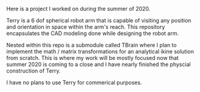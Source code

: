Here is a project I worked on during the summer of 2020.

Terry is a 6 dof spherical robot arm that is capable of visiting any position and orientation in space within the arm's reach.  This repository encapsulates the CAD modeling done while designing the robot arm.

Nested within this repo is a submodule called TBrain where I plan to implement the math / matrix transformations for an analytical ikine solution from scratch.  This is where my work will be mostly focused now that summer 2020 is coming to a close and I have nearly finished the physcial construction of Terry.

I have no plans to use Terry for commerical purposes.
